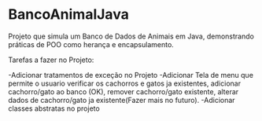 # BancoAnimalJava
Projeto que simula um Banco de Dados de Animais em Java, demonstrando práticas de POO como herança e encapsulamento.

Tarefas a fazer no Projeto:

-Adicionar tratamentos de exceção no Projeto
-Adicionar Tela de menu que permite o usuario verificar os cachorros e gatos ja existentes, adicionar cachorro/gato ao banco (OK), remover cachorro/gato existente, alterar dados de cachorro/gato ja existente(Fazer mais no futuro).
-Adicionar classes abstratas no projeto

